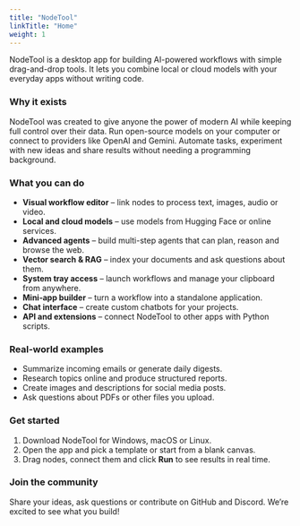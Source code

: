 ```yaml
---
title: "NodeTool"
linkTitle: "Home"
weight: 1
---
```


NodeTool is a desktop app for building AI-powered workflows with simple drag-and-drop tools. It lets you combine local or cloud models with your everyday apps without writing code.

### Why it exists

NodeTool was created to give anyone the power of modern AI while keeping full control over their data. Run open-source models on your computer or connect to providers like OpenAI and Gemini. Automate tasks, experiment with new ideas and share results without needing a programming background.

### What you can do

- **Visual workflow editor** – link nodes to process text, images, audio or video.
- **Local and cloud models** – use models from Hugging Face or online services.
- **Advanced agents** – build multi-step agents that can plan, reason and browse the web.
- **Vector search & RAG** – index your documents and ask questions about them.
- **System tray access** – launch workflows and manage your clipboard from anywhere.
- **Mini‑app builder** – turn a workflow into a standalone application.
- **Chat interface** – create custom chatbots for your projects.
- **API and extensions** – connect NodeTool to other apps with Python scripts.

### Real-world examples

- Summarize incoming emails or generate daily digests.
- Research topics online and produce structured reports.
- Create images and descriptions for social media posts.
- Ask questions about PDFs or other files you upload.

### Get started

1. Download NodeTool for Windows, macOS or Linux.
2. Open the app and pick a template or start from a blank canvas.
3. Drag nodes, connect them and click **Run** to see results in real time.

### Join the community

Share your ideas, ask questions or contribute on GitHub and Discord. We’re excited to see what you build!

